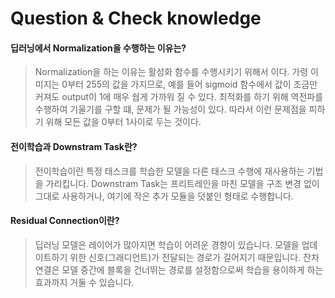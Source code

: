 # Question & Check knowledge

#### 딥러닝에서 Normalization을 수행하는 이유는?

> Normalization을 하는 이유는 활성화 함수를 수행시키기 위해서 이다. 가령 이미지는 0부터 255의 값을 가지므로, 예를 들어 sigmoid 함수에서 값이 조금만 커져도 output이 1에 매우 쉅게 가까워 질 수 있다. 최적화를 하기 위해 역전파를 수행하여 기울기를 구할 떄, 문제가 될 가능성이 있다. 따라서 이런 문제점을 피하기 위해 모든 값을 0부터 1사이로 두는 것이다.

#### 전이학습과 Downstram Task란?

> 전이학습이란 특정 태스크를 학습한 모델을 다른 태스크 수행에 재사용하는 기법을 가리킵니다. Downstram Task는 프리트레인을 마친 모델을 구조 변경 없이 그대로 사용하거나, 여기에 작은 추가 모듈을 덧붙인 형태로 수행합니다.

#### **Residual Connection이란?**

> 딥러닝 모델은 레이어가 많아지면 학습이 어려운 경향이 있습니다. 모델을 업데이트하기 위한 신호\(그래디언트\)가 전달되는 경로가 길어지기 때문입니다. 잔차 연결은 모델 중간에 블록을 건너뛰는 경로를 설정함으로써 학습을 용이하게 하는 효과까지 거둘 수 있습니다.

